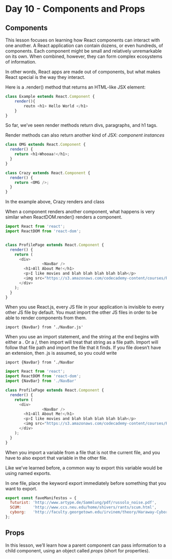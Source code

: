 # Day 10 - Components and Props
## Components
This lesson focuses on learning how React components can interact with one another.  A React application can contain dozens, or even hundreds, of components.   Each component might be small and relatively unremarkable on its own.  When combined, however, they can form complex ecosystems of information. 

In other words, React apps are made out of components, but what makes React special is the way they interact. 

Here is a .render() method that returns an HTML-like JSX element:

```js
class Example extends React.Component {
	render(){
		reutn <h1> Hello World </h1>
	}
}
```

So far, we’ve seen render methods return divs, paragraphs, and h1 tags. 

Render methods can also return another kind of JSX: _component instances_ 

```js
class OMG extends React.Component {
  render() {
    return <h1>Whooaa!</h1>;
  }
}

class Crazy extends React.Component {
  render() {
    return <OMG />;
  }
}
```

In the example above, Crazy renders and <OMG /> class

When a component renders another component, what happens is very similar when ReactDOM.render() renders a component. 

```js
import React from 'react';
import ReactDOM from 'react-dom';


class ProfilePage extends React.Component {
  render() {
    return (
      <div>
				<NavBar />
        <h1>All About Me!</h1>
        <p>I like movies and blah blah blah blah blah</p>
        <img src="https://s3.amazonaws.com/codecademy-content/courses/React/react_photo-monkeyselfie.jpg" />
      </div>
    );
  }
}
```

When you use React.js, every JS file in your application is invisible to every other JS file by default.  You must import the other JS files in order to be able to render components from them.

`import {NavBar} from ‘./NavBar.js'`

When you use an import statement, and the string at the end begins with either a . Or a /, then import will treat that string as a file path.  Import will follow that file path and import the file that it finds. If you file doesn’t have an extension, then .js is assumed, so you could write

`import {NavBar} from ‘./NavBar`

```js
import React from 'react';
import ReactDOM from 'react-dom';
import {NavBar} from './NavBar'

class ProfilePage extends React.Component {
  render() {
    return (
      <div>
				<NavBar />
        <h1>All About Me!</h1>
        <p>I like movies and blah blah blah blah blah</p>
        <img src="https://s3.amazonaws.com/codecademy-content/courses/React/react_photo-monkeyselfie.jpg" />
      </div>
    );
  }
}
```

When you import a variable from a file that is not the current file, and you have to also export that variable in the other file. 

Like we’ve learned before, a common way to export this variable would be using named exports.   

In one file, place the keyword export immediately before  something that you want to export. 

```js
export const faveManifestos = {
  futurist: 'http://www.artype.de/Sammlung/pdf/russolo_noise.pdf',
  SCUM:     'http://www.ccs.neu.edu/home/shivers/rants/scum.html',
  cyborg:   'http://faculty.georgetown.edu/irvinem/theory/Haraway-CyborgManifesto-1.pdf'
};
```

## Props
In this lesson, we’ll learn how a parent component can pass information to a child component, using an object called _props_ (short for properties).

